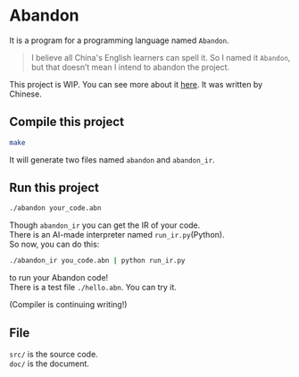 # Abandon
It is a program for a programming language named `Abandon`.
> I believe all China's English learners can spell it. So I named it `Abandon`, but that doesn’t mean I intend to abandon the project.

This project is WIP.
You can see more about it [here](https://iamzhz.github.io/t/).  It was written by Chinese.
## Compile this project
``` bash
make
```
It will generate two files named `abandon` and `abandon_ir`.  

## Run this project
``` bash
./abandon your_code.abn
```
Though `abandon_ir` you can get the IR of your code.  
There is an AI-made interpreter named `run_ir.py`(Python).  
So now, you can do this:
``` bash
./abandon_ir you_code.abn | python run_ir.py
```  
to run your Abandon code!  
There is a test file `./hello.abn`. You can try it.  

(Compiler is continuing writing!)

## File
`src/` is the source code.  
`doc/` is the document.
